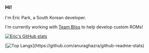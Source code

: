 ### Hi!

I'm Eric Park, a South Korean developer.

I'm currently working with [Team Bliss](https://blissroms.com) to help develop custom ROMs!

[![Eric's GitHub stats](https://github-readme-stats.vercel.app/api?username=ericswpark)](https://github.com/anuraghazra/github-readme-stats)

[![Top Langs](https://github-readme-stats.vercel.app/api/top-langs/?username=ericswpark&layout=compact&langs_count=10&exclude_repo=android_kernel_samsung_msm8974,android_device_samsung_frescolteskt,SM-N750S_KOR_LL_Opensource,SCH-I909_CHN_GB_Opensource_Update1,)](https://github.com/anuraghazra/github-readme-stats)

